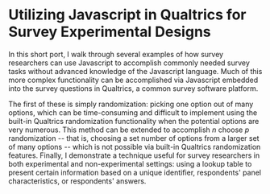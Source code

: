 # Utilizing Javascript in Qualtrics for Survey Experimental Designs

In this short port, I walk through several examples of how survey researchers can use Javascript to accomplish commonly needed survey tasks without advanced knowledge of the Javascript language. Much of this more complex functionality can be accomplished via Javascript embedded into the survey questions in Qualtrics, a common survey software platform.

The first of these is simply randomization: picking one option out of many options, which can be time-consuming and difficult to implement using the built-in Qualtrics randomization functionality when the potential options are very numerous. This method can be extended to accomplish *n* choose *p* randomization -- that is, choosing a set number of options from a larger set of many options -- which is not possible via built-in Qualtrics randomization features. Finally, I demonstrate a technique useful for survey researchers in both experimental and non-experimental settings: using a lookup table to present certain information based on a unique identifier, respondents' panel characteristics, or respondents' answers.
